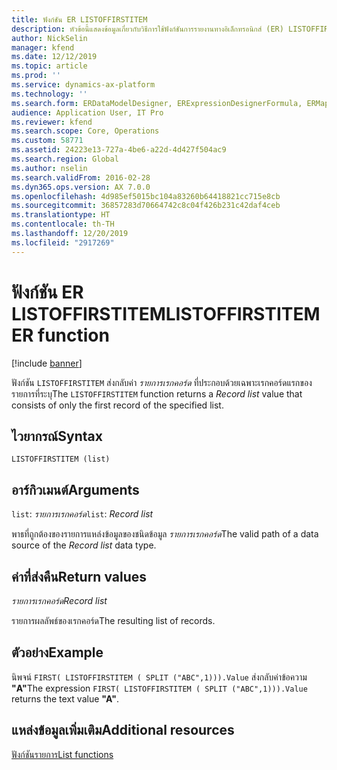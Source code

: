 ```yaml
---
title: ฟังก์ชัน ER LISTOFFIRSTITEM
description: หัวข้อนี้แสดงข้อมูลเกี่ยวกับวิธีการใช้ฟังก์ชันการรายงานทางอิเล็กทรอนิกส์ (ER) LISTOFFIRSTITEM
author: NickSelin
manager: kfend
ms.date: 12/12/2019
ms.topic: article
ms.prod: ''
ms.service: dynamics-ax-platform
ms.technology: ''
ms.search.form: ERDataModelDesigner, ERExpressionDesignerFormula, ERMappedFormatDesigner, ERModelMappingDesigner
audience: Application User, IT Pro
ms.reviewer: kfend
ms.search.scope: Core, Operations
ms.custom: 58771
ms.assetid: 24223e13-727a-4be6-a22d-4d427f504ac9
ms.search.region: Global
ms.author: nselin
ms.search.validFrom: 2016-02-28
ms.dyn365.ops.version: AX 7.0.0
ms.openlocfilehash: 4d985ef5015bc104a83260b64418821cc715e8cb
ms.sourcegitcommit: 36857283d70664742c8c04f426b231c42daf4ceb
ms.translationtype: HT
ms.contentlocale: th-TH
ms.lasthandoff: 12/20/2019
ms.locfileid: "2917269"
---
```

# <span data-ttu-id="5f03b-103"><a name="LISTOFFIRSTITEM">ฟังก์ชัน ER LISTOFFIRSTITEM</a></span><span class="sxs-lookup"><span data-stu-id="5f03b-103"><a name="LISTOFFIRSTITEM">LISTOFFIRSTITEM ER function</a></span></span>

[!include [banner](../includes/banner.md)]

<span data-ttu-id="5f03b-104">ฟังก์ชัน `LISTOFFIRSTITEM` ส่งกลับค่า *รายการเรกคอร์ด* ที่ประกอบด้วยเฉพาะเรกคอร์ดแรกของรายการที่ระบุ</span><span class="sxs-lookup"><span data-stu-id="5f03b-104">The `LISTOFFIRSTITEM` function returns a *Record list* value that consists of only the first record of the specified list.</span></span>

## <a name="syntax"></a><span data-ttu-id="5f03b-105">ไวยากรณ์</span><span class="sxs-lookup"><span data-stu-id="5f03b-105">Syntax</span></span>

```
LISTOFFIRSTITEM (list)
```

## <a name="arguments"></a><span data-ttu-id="5f03b-106">อาร์กิวเมนต์</span><span class="sxs-lookup"><span data-stu-id="5f03b-106">Arguments</span></span>

<span data-ttu-id="5f03b-107">`list`: *รายการเรกคอร์ด*</span><span class="sxs-lookup"><span data-stu-id="5f03b-107">`list`: *Record list*</span></span>

<span data-ttu-id="5f03b-108">พาธที่ถูกต้องของรายการแหล่งข้อมูลของชนิดข้อมูล *รายการเรกคอร์ด*</span><span class="sxs-lookup"><span data-stu-id="5f03b-108">The valid path of a data source of the *Record list* data type.</span></span>

## <a name="return-values"></a><span data-ttu-id="5f03b-109">ค่าที่ส่งคืน</span><span class="sxs-lookup"><span data-stu-id="5f03b-109">Return values</span></span>

<span data-ttu-id="5f03b-110">*รายการเรกคอร์ด*</span><span class="sxs-lookup"><span data-stu-id="5f03b-110">*Record list*</span></span>

<span data-ttu-id="5f03b-111">รายการผลลัพธ์ของเรกคอร์ด</span><span class="sxs-lookup"><span data-stu-id="5f03b-111">The resulting list of records.</span></span>

## <a name="example"></a><span data-ttu-id="5f03b-112">ตัวอย่าง</span><span class="sxs-lookup"><span data-stu-id="5f03b-112">Example</span></span>

<span data-ttu-id="5f03b-113">นิพจน์ `FIRST( LISTOFFIRSTITEM ( SPLIT ("ABC",1))).Value` ส่งกลับค่าข้อความ **"A"**</span><span class="sxs-lookup"><span data-stu-id="5f03b-113">The expression `FIRST( LISTOFFIRSTITEM ( SPLIT ("ABC",1))).Value` returns the text value **"A"**.</span></span>

## <a name="additional-resources"></a><span data-ttu-id="5f03b-114">แหล่งข้อมูลเพิ่มเติม</span><span class="sxs-lookup"><span data-stu-id="5f03b-114">Additional resources</span></span>

[<span data-ttu-id="5f03b-115">ฟังก์ชันรายการ</span><span class="sxs-lookup"><span data-stu-id="5f03b-115">List functions</span></span>](er-functions-category-list.md)

